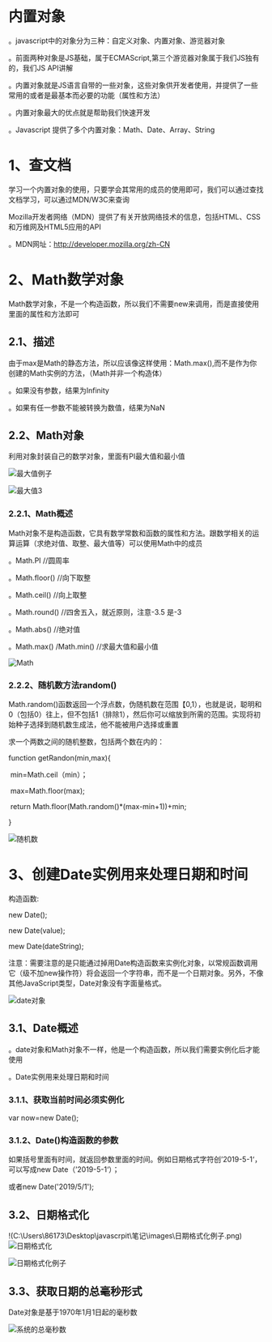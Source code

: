 # 内置对象

。javascript中的对象分为三种：自定义对象、内置对象、游览器对象

。前面两种对象是JS基础，属于ECMAScript,第三个游览器对象属于我们JS独有的，我们JS API讲解

。内置对象就是JS语言自带的一些对象，这些对象供开发者使用，并提供了一些常用的或者是最基本而必要的功能（属性和方法）

。内置对象最大的优点就是帮助我们快速开发

。Javascript 提供了多个内置对象：Math、Date、Array、String

# 1、查文档

学习一个内置对象的使用，只要学会其常用的成员的使用即可，我们可以通过查找文档学习，可以通过MDN/W3C来查询

Mozilla开发者网络（MDN）提供了有关开放网络技术的信息，包括HTML、CSS和万维网及HTML5应用的API

。MDN网址：http://developer.mozilla.org/zh-CN

# 2、Math数学对象

Math数学对象，不是一个构造函数，所以我们不需要new来调用，而是直接使用里面的属性和方法即可

## 2.1、描述

由于max是Math的静态方法，所以应该像这样使用：Math.max(),而不是作为你创建的Math实例的方法，（Math并非一个构造体）

。如果没有参数，结果为Infinity

。如果有任一参数不能被转换为数值，结果为NaN

## 2.2、Math对象

利用对象封装自己的数学对象，里面有PI最大值和最小值

![最大值例子](C:\Users\86173\Desktop\javascrpit\笔记\images\最大值例子.png)

![最大值3](C:\Users\86173\Desktop\javascrpit\笔记\images\最大值3.png)

### 2.2.1、Math概述

Math对象不是构造函数，它具有数学常数和函数的属性和方法。跟数学相关的运算运算（求绝对值、取整、最大值等）可以使用Math中的成员

。Math.PI                          //圆周率

。Math.floor()                  //向下取整

。Math.ceil()                     //向上取整

。Math.round()          //四舍五入，就近原则，注意-3.5  是-3

。Math.abs()                    //绝对值

。Math.max() /Math.min()        //求最大值和最小值

![Math](C:\Users\86173\Desktop\javascrpit\笔记\images\Math.png)

### 2.2.2、随机数方法random()

Math.random()函数返回一个浮点数，伪随机数在范围【0,1），也就是说，聪明和0（包括0）往上，但不包括1（排除1），然后你可以缩放到所需的范围。实现将初始种子选择到随机数生成法，他不能被用户选择或重置



求一个两数之间的随机整数，包括两个数在内的：

function getRandon(min,max){

​       min=Math.ceil（min）；

​       max=Math.floor(max);

​       return  Math.floor(Math.random()*(max-min+1))+min;

}

![随机数](C:\Users\86173\Desktop\javascrpit\笔记\images\随机数.png)

# 3、创建Date实例用来处理日期和时间

构造函数:

new Date();

new Date(value);

mew Date(dateString);

注意：需要注意的是只能通过掉用Date构造函数来实例化对象，以常规函数调用它（级不加new操作符）将会返回一个字符串，而不是一个日期对象。另外，不像其他JavaScript类型，Date对象没有字面量格式。

![date对象](C:\Users\86173\Desktop\javascrpit\笔记\images\date对象.png)

## 3.1、Date概述

。date对象和Math对象不一样，他是一个构造函数，所以我们需要实例化后才能使用

。Date实例用来处理日期和时间

### 3.1.1、获取当前时间必须实例化

var now=new Date();

### 3.1.2、Date()构造函数的参数

如果括号里面有时间，就返回参数里面的时间。例如日期格式字符创’2019-5-1‘，可以写成new Date（’2019-5-1‘）；

或者new Date('2019/5/1');

## 3.2、日期格式化

!(C:\Users\86173\Desktop\javascrpit\笔记\images\日期格式化例子.png)![日期格式化](C:\Users\86173\Desktop\javascrpit\笔记\images\日期格式化.png)

![日期格式化例子](C:\Users\86173\Desktop\javascrpit\笔记\images\日期格式化例子.png)

## 3.3、获取日期的总毫秒形式

Date对象是基于1970年1月1日起的毫秒数

![系统的总毫秒数](C:\Users\86173\Desktop\javascrpit\笔记\images\系统的总毫秒数.png)